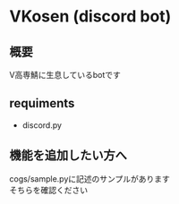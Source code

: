 # VKosen (discord bot)

## 概要

V高専鯖に生息しているbotです

## requiments

- discord.py

## 機能を追加したい方へ

cogs/sample.pyに記述のサンプルがあります  
そちらを確認ください
